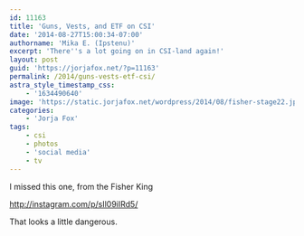 ```yaml
---
id: 11163
title: 'Guns, Vests, and ETF on CSI'
date: '2014-08-27T15:00:34-07:00'
authorname: 'Mika E. (Ipstenu)'
excerpt: 'There''s a lot going on in CSI-land again!'
layout: post
guid: 'https://jorjafox.net/?p=11163'
permalink: /2014/guns-vests-etf-csi/
astra_style_timestamp_css:
    - '1634490640'
image: 'https://static.jorjafox.net/wordpress/2014/08/fisher-stage22.jpg'
categories:
    - 'Jorja Fox'
tags:
    - csi
    - photos
    - 'social media'
    - tv
---
```


I missed this one, from the Fisher King

http://instagram.com/p/sIl09iIRd5/

That looks a little dangerous.
